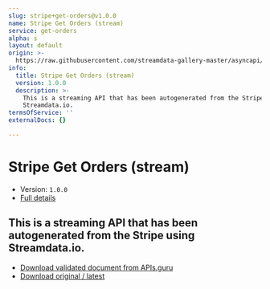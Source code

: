 ```yaml
---
slug: stripe+get-orders@v1.0.0
name: Stripe Get Orders (stream)
service: get-orders
alpha: s
layout: default
origin: >-
  https://raw.githubusercontent.com/streamdata-gallery-master/asyncapi/master/_listings/stripe/stripe-get-orders-stream-async.md
info:
  title: Stripe Get Orders (stream)
  version: 1.0.0
  description: >-
    This is a streaming API that has been autogenerated from the Stripe using
    Streamdata.io.
termsOfService: ''
externalDocs: {}

---
```

# Stripe Get Orders (stream)

* Version: `1.0.0`
* [Full details](../html/stripe+get-orders@v1.0.0.html)



## This is a streaming API that has been autogenerated from the Stripe using Streamdata.io.



* [Download validated document from APIs.guru](https://raw.githubusercontent.com/APIs-guru/asyncapi-directory/master/docs/APIs/stripe%2Bget-orders%40v1.0.0.yaml)
* [Download original / latest](https://raw.githubusercontent.com/streamdata-gallery-master/asyncapi/master/_listings/stripe/stripe-get-orders-stream-async.md)

<script type="application/ld+json">
{
  "@context": "http://schema.org/",
  "@type": "WebAPI",
  "description": "This is a streaming API that has been autogenerated from the Stripe using Streamdata.io.",
  "documentation": "",

  "name": "Stripe Get Orders (stream)"
}
</script>
